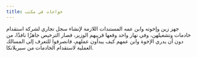 ```yaml
---
title: خواجات في مكتب
---
```


جهز زين وإخوته وابن عمه المستندات اللازمة لإنشاء سجل تجاري لشركة استقدام خادمات وتشغيلهن، وفي نهار واحد وقعها قريبهم الوزير، فصار الترخيص جاهزًا نافذًا، من دون أن يدري الإخوة وابن عمهم كيف يبدأون عملهم، فانصرفوا للتعرف إلى المسالك العملية لاستقدام الخادمات من سيريلانكا.
